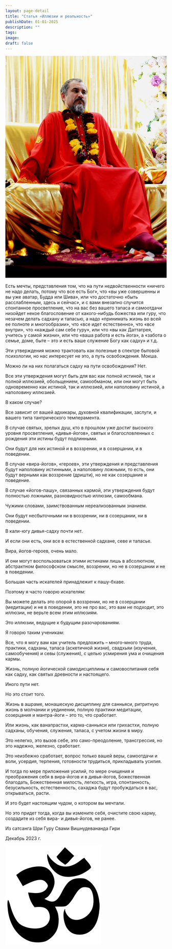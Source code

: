 ```yaml
---
layout: page-detail
title: "Статья «Иллюзии и реальность»"
publishDate: 01-01-2025
description: ""
tags:
image:
draft: false
---
```


  
![Шри Гуру Свами Вишнудевананда Гири](/upload/medialibrary/641/6410dfba9ea34af4fff14f84204bc8cc.jpg "Шри Гуру Свами Вишнудевананда Гири")  

  
 Есть мечты, представления том, что на пути недвойственности «ничего не надо делать, потому что все есть Бог», что «вы уже совершенны и вы уже аватар, Будда или Шива», или что достаточно «быть расслабленным, здесь и сейчас», и с вами внезапно случится спонтанное просветление, что на вас без вашего тапаса и самоотдачи низойдет некое благословение от какого-нибудь божества или гуру, что незачем делать садхану и тапасью, а надо «принимать жизнь во всей ее полноте и многообразии», что «все идет естественно», что «все внутри», что «каждый сам себе гуру», или что «вы как Даттатрея, учитесь у самой жизни», или что «ваша работа и есть йога», а «забота о семье, доме, быте – это и есть ваше служение Богу как садху» и т.д.

 Эти утверждения можно трактовать как полезные в спектре бытовой психологии, но нас интересует не это, а путь освобождения. Мокша.

 Можно ли на них полагаться садху на пути освобождения? Нет.

 Все эти утверждения могут быть для вас как полной истиной, так и полной иллюзией, обольщением, самообманом, или они могут быть одновременно как истиной, так и иллюзией, или наполовину истиной, а наполовину иллюзией.

 В каком случае?

 Все зависит от вашей адхикары, духовной квалификации, заслуги, и вашего типа тантрического темперамента.

 В случае святых, зрелых душ, кто в прошлом уже достиг высокого уровня просветления, «дивья-йогов», святых и благословленных с рождения эти истины будут подлинными.

 Они будут для них истиной и в воззрении, и в созерцании, и в поведении.

 В случае «вира-йогов», «героев», эти утверждения и представления будут наполовину истинными, а наполовину ложными, то есть, они будут верными как воззрение (дришти), но не как созерцание и поведение.

 В случае «йогов-пашу», связанных кармой, эти утверждения будут полностью ложными, разновидностью иллюзии, самообмана.

 Чужими словами, заимствованным нереализованным знанием.

 Они будут несбыточными ни в воззрении, ни в созерцании, ни в поведении.

 В кали-югу дивья-садху почти нет.

 И если они есть, они все в естественной садхане, севе и тапасье.

 Вира, йогов-героев, очень мало.

 И они могут воспользоваться этими истинами лишь в абсолютном, абстрактном философском смысле, воззрении, но не в созерцании и не в поведении.

 Большая часть искателей принадлежит к пашу-бхаве.

 Поэтому я часто говорю искателям:

 Вы можете делать это опорой в воззрении, но не в созерцании (медитации) и не в поведении, это не про вас, это вам не подходит, это иллюзии, не верьте всем этим иллюзиям.

 Это иллюзии, ведущие к будущим разочарованиям.

 Я говорю таким ученикам:

 Все, что я могу вам как учитель предложить – много-много труда, практики, садханы, тапаса (аскетичной жизни), свадхьяи (изучения, самообучения) и севы (служения), с целью усмирения ума и очищения кармы.

 Жизнь, полную йогической самодисциплины и самовоспитания себя как садху, как святых древности и настоящего.

 Иного пути нет.

 Но это стоит того.

 Жизнь в ашраме, монашескую дисциплину для санньяси, ритритную жизнь в молчании и уединении, полную практики медитации, созерцания и мантра-йоги – это то, что сработает.

 Или жизнь, как ванапрастхи, карма-санньяси или грихастхи, полную садханы, обучения, служения, тапаса, с учетом жизни в миру.

 Это нелегко, это вызов себе, это само-преодоление, трансгрессия, но это надежно, железно, сработает.

 Это неизбежно сработает, вопрос только вашей веры, самоотдачи и воли, усердия, терпения, готовности трудиться, прикладывать усилия.

 И тогда по мере приложения усилий, по мере очищения и преображения себя в вира-йогов и в дивья-йогов, Божественная благодать, Божественная милость, легкость, игра, спонтанность, безусильность, естественность, сахаджа будут пробуждаться в вас, открываться, расти.

 И это будет настоящим чудом, о котором вы мечтали.

 Но это придет тогда, когда вы измените себя, очистите свою карму, создадите из себя вира- и дивья-йогов, не ранее.

  
 Из сатсанга Шри Гуру Свами Вишнудевананда Гири

 Декабрь 2023 г.

![Ом](/upload/medialibrary/4e5/4e59138d7f13f8137afb77ab8ee41988.png) 
